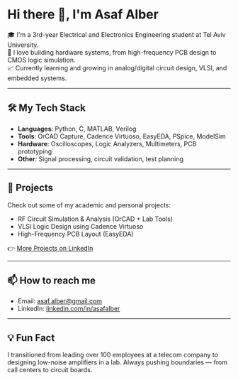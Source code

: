 # Hi there 👋, I'm Asaf Alber

🎓 I'm a 3rd-year Electrical and Electronics Engineering student at Tel Aviv University.  
🔧 I love building hardware systems, from high-frequency PCB design to CMOS logic simulation.  
📈 Currently learning and growing in analog/digital circuit design, VLSI, and embedded systems.

---

## 🛠️ My Tech Stack
- **Languages**: Python, C, MATLAB, Verilog  
- **Tools**: OrCAD Capture, Cadence Virtuoso, EasyEDA, PSpice, ModelSim  
- **Hardware**: Oscilloscopes, Logic Analyzers, Multimeters, PCB prototyping  
- **Other**: Signal processing, circuit validation, test planning

---

## 📂 Projects
Check out some of my academic and personal projects:
- RF Circuit Simulation & Analysis (OrCAD + Lab Tools)
- VLSI Logic Design using Cadence Virtuoso
- High-Frequency PCB Layout (EasyEDA)

👉 [More Projects on LinkedIn](https://www.linkedin.com/in/asafalber/details/projects/)

---

## 📫 How to reach me
- Email: asaf.alber@gmail.com  
- LinkedIn: [linkedin.com/in/asafalber](https://www.linkedin.com/in/asafalber/)

---

## 💡 Fun Fact
I transitioned from leading over 100 employees at a telecom company to designing low-noise amplifiers in a lab. Always pushing boundaries — from call centers to circuit boards.
